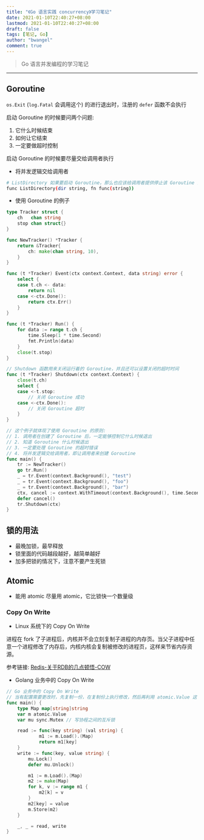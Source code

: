 ```yaml
---
title: "《Go 语言实践 concurrency》学习笔记"
date: 2021-01-10T22:40:27+08:00
lastmod: 2021-01-10T22:40:27+08:00
draft: false
tags: [笔记, Go]
author: "bwangel"
comment: true
---
```


> Go 语言并发编程的学习笔记

<!--more-->
---

## Goroutine

`os.Exit` (`log.Fatal` 会调用这个) 的进行退出时，注册的 `defer` 函数不会执行

启动 Goroutine 的时候要问两个问题:

1. 它什么时候结束
2. 如何让它结束
3. 一定要做超时控制

启动 Goroutine 的时候要尽量交给调用者执行

+ 将并发逻辑交给调用者

```sh
# ListDirectory 如果要启动 Goroutine，那么也应该给调用者提供停止该 Goroutine 的方法，这里提供了一个回调函数参数，让调用者能够停止该 Goroutine
func ListDirectory(dir string, fn func(string))
```

+ 使用 Goroutine 的例子

```go
type Tracker struct {
	ch   chan string
	stop chan struct{}
}

func NewTracker() *Tracker {
	return &Tracker{
		ch: make(chan string, 10),
	}
}

func (t *Tracker) Event(ctx context.Context, data string) error {
	select {
	case t.ch <- data:
		return nil
	case <-ctx.Done():
		return ctx.Err()
	}
}

func (t *Tracker) Run() {
	for data := range t.ch {
		time.Sleep(1 * time.Second)
		fmt.Println(data)
	}
	close(t.stop)
}

// Shutdown 函数用来关闭运行着的 Goroutine，并且还可以设置关闭的超时时间
func (t *Tracker) Shutdown(ctx context.Context) {
	close(t.ch)
	select {
	case <-t.stop:
		// 关闭 Goroutine 成功
	case <-ctx.Done():
		// 关闭 Goroutine 超时
	}
}

// 这个例子就体现了使用 Goroutine 的原则:
// 1. 调用者在创建了 Goroutine 后，一定能够控制它什么时候退出
// 2. 知道 Goroutine 什么时候退出
// 3. 一定要处理 Goroutine 的超时错误
// 4. 将并发逻辑交给调用者，即让调用者来创建 Goroutine
func main() {
	tr := NewTracker()
	go tr.Run()
	_ = tr.Event(context.Background(), "test")
	_ = tr.Event(context.Background(), "foo")
	_ = tr.Event(context.Background(), "bar")
	ctx, cancel := context.WithTimeout(context.Background(), time.Second*2)
	defer cancel()
	tr.Shutdown(ctx)
}
```

## 锁的用法

+ 最晚加锁，最早释放
+ 锁里面的代码越段越好，越简单越好
+ 加多把锁的情况下，注意不要产生死锁

## Atomic

+ 能用 atomic 尽量用 atomic，它比锁快一个数量级

### Copy On Write

+ Linux 系统下的 Copy On Write

进程在 fork 了子进程后，内核并不会立刻复制子进程的内存页。当父子进程中任意一个进程修改了内存后，内核内核会复制被修改的进程页，这样来节省内存资源。

参考链接: [Redis-关于RDB的几点顿悟-COW](https://blog.csdn.net/Muscleape/article/details/105670481)

+ Golang 业务中的 Copy On Write

```go
// Go 业务中的 Copy On Write
// 当有配置需要更改时，先复制一份，在复制份上执行修改，然后再利用 atomic.Value 这个原子操作修改配置的指针
func main() {
    type Map map[string]string
    var m atomic.Value
    var mu sync.Mutex // 写协程之间的互斥锁

    read := func(key string) (val string) {
            m1 := m.Load().(Map)
            return m1[key]
    }
    write := func(key, value string) {
        mu.Lock()
        defer mu.Unlock()

        m1 := m.Load().(Map)
        m2 := make(Map)
        for k, v := range m1 {
            m2[k] = v
        }
        m2[key] = value
        m.Store(m2)
    }

    _, _ = read, write
}
```

